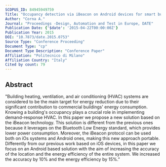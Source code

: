 ```yaml
---
SCOPUS_ID: 84945949759
Title: "Occupancy detection via iBeacon on Android devices for smart building management"
Author: "Corna A."
Journal: "Proceedings -Design, Automation and Test in Europe, DATE"
Publication Date: {'$date': '2015-04-22T00:00:00Z'}
Publication Year: 2015
DOI: "10.7873/date.2015.0753"
Source Type: "Conference Proceeding"
Document Type: "cp"
Document Type Description: "Conference Paper"
Affiliation: "Politecnico di Milano"
Affiliation Country: "Italy"
Cited by count: 79
---
```


## Abstract
"Building heating, ventilation, and air conditioning (HVAC) systems are considered to be the main target for energy reduction due to their significant contribution to commercial buildings' energy consumption. Knowing a building's occupancy plays a crucial role in implementing demand-response HVAC. In this paper we propose a new solution based on the iBeacon technology. This solution is different from the previous ones because it leverages on the Bluetooth Low Energy standard, which provides lower power consumption. Moreover, the iBeacon protocol can be used both on iOs systems and Android ones, making this new approach portable. Differently from our previous work based on iOS devices, in this paper we focus on an Android based solution with the aim of increasing the accuracy of the location and the energy efficiency of the entire system. We increased the accuracy by 10% and the energy efficiency by 15%."
